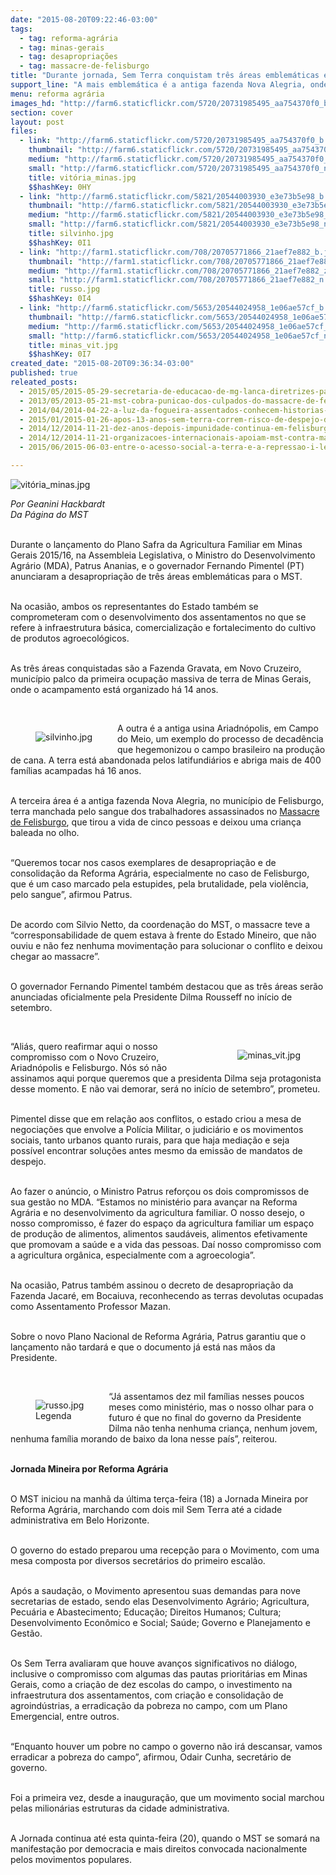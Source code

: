 ```yaml
---
date: "2015-08-20T09:22:46-03:00"
tags:
  - tag: reforma-agrária
  - tag: minas-gerais
  - tag: desapropriações
  - tag: massacre-de-felisburgo
title: "Durante jornada, Sem Terra conquistam três áreas emblemáticas em Minas Gerais"
support_line: "A mais emblemática é a antiga fazenda Nova Alegria, onde aconteceu o Massacre de Felisburgo, que tirou a vida de cinco pessoas e deixou uma criança baleada no olho."
menu: reforma agrária
images_hd: "http://farm6.staticflickr.com/5720/20731985495_aa754370f0_b.jpg"
section: cover
layout: post
files:
  - link: "http://farm6.staticflickr.com/5720/20731985495_aa754370f0_b.jpg"
    thumbnail: "http://farm6.staticflickr.com/5720/20731985495_aa754370f0_t.jpg"
    medium: "http://farm6.staticflickr.com/5720/20731985495_aa754370f0_z.jpg"
    small: "http://farm6.staticflickr.com/5720/20731985495_aa754370f0_n.jpg"
    title: vitória_minas.jpg
    $$hashKey: 0HY
  - link: "http://farm6.staticflickr.com/5821/20544003930_e3e73b5e98_b.jpg"
    thumbnail: "http://farm6.staticflickr.com/5821/20544003930_e3e73b5e98_t.jpg"
    medium: "http://farm6.staticflickr.com/5821/20544003930_e3e73b5e98_z.jpg"
    small: "http://farm6.staticflickr.com/5821/20544003930_e3e73b5e98_n.jpg"
    title: silvinho.jpg
    $$hashKey: 0I1
  - link: "http://farm1.staticflickr.com/708/20705771866_21aef7e882_b.jpg"
    thumbnail: "http://farm1.staticflickr.com/708/20705771866_21aef7e882_t.jpg"
    medium: "http://farm1.staticflickr.com/708/20705771866_21aef7e882_z.jpg"
    small: "http://farm1.staticflickr.com/708/20705771866_21aef7e882_n.jpg"
    title: russo.jpg
    $$hashKey: 0I4
  - link: "http://farm6.staticflickr.com/5653/20544024958_1e06ae57cf_b.jpg"
    thumbnail: "http://farm6.staticflickr.com/5653/20544024958_1e06ae57cf_t.jpg"
    medium: "http://farm6.staticflickr.com/5653/20544024958_1e06ae57cf_z.jpg"
    small: "http://farm6.staticflickr.com/5653/20544024958_1e06ae57cf_n.jpg"
    title: minas_vit.jpg
    $$hashKey: 0I7
created_date: "2015-08-20T09:36:34-03:00"
published: true
releated_posts:
  - 2015/05/2015-05-29-secretaria-de-educacao-de-mg-lanca-diretrizes-para-a-educacao-do-campo.md
  - 2013/05/2013-05-21-mst-cobra-punicao-dos-culpados-do-massacre-de-felisburgo.md
  - 2014/04/2014-04-22-a-luz-da-fogueira-assentados-conhecem-historias-da-terra-recem-conquistada.md-e
  - 2015/01/2015-01-26-apos-13-anos-sem-terra-correm-risco-de-despejo-do-acampamento-nova-vida-em-mg.md
  - 2014/12/2014-11-21-dez-anos-depois-impunidade-continua-em-felisburgo.md
  - 2014/12/2014-11-21-organizacoes-internacionais-apoiam-mst-contra-massacre-de-felisburgo.md
  - 2015/06/2015-06-03-entre-o-acesso-social-a-terra-e-a-repressao-i-legal-desse-direito.md

---
```

<p><img alt="vitória_minas.jpg" src="http://farm6.staticflickr.com/5720/20731985495_aa754370f0_b.jpg" /></p>

<p><em>Por Geanini Hackbardt<br />
Da P&aacute;gina do MST</em></p>

<p><br />
Durante o lan&ccedil;amento do Plano Safra da Agricultura Familiar em Minas Gerais 2015/16, na Assembleia Legislativa, o Ministro do Desenvolvimento Agr&aacute;rio (MDA), Patrus Ananias, e o governador Fernando Pimentel (PT) anunciaram a desapropria&ccedil;&atilde;o de tr&ecirc;s &aacute;reas emblem&aacute;ticas para o MST.&nbsp;</p>

<p><br />
Na ocasi&atilde;o, ambos os representantes do Estado tamb&eacute;m se comprometeram com o desenvolvimento dos assentamentos no que se refere &agrave; infraestrutura b&aacute;sica, comercializa&ccedil;&atilde;o e fortalecimento do cultivo de produtos agroecol&oacute;gicos.</p>

<p><br />
As tr&ecirc;s &aacute;reas conquistadas s&atilde;o a Fazenda Gravata, em Novo Cruzeiro, munic&iacute;pio palco da primeira ocupa&ccedil;&atilde;o massiva de terra de Minas Gerais, onde o acampamento est&aacute; organizado h&aacute; 14 anos.&nbsp;</p>

<p>&nbsp;</p>

<figure class="image" style="float:left"><img alt="silvinho.jpg" src="http://farm6.staticflickr.com/5821/20544003930_e3e73b5e98_b.jpg" />
<figcaption></figcaption>
</figure>

<p>A outra &eacute; a antiga usina Ariadn&oacute;polis, em Campo do Meio, um exemplo do processo de decad&ecirc;ncia que hegemonizou o campo brasileiro na produ&ccedil;&atilde;o de cana. A terra est&aacute; abandonada pelos latifundi&aacute;rios e abriga mais de 400 fam&iacute;lias acampadas h&aacute; 16 anos.</p>

<p><br />
A terceira &aacute;rea &eacute; a antiga fazenda Nova Alegria, no munic&iacute;pio de Felisburgo, terra manchada pelo sangue dos trabalhadores assassinados no <a href="https://www.google.com/url?q=http://www.mst.org.br/2014/11/21/dez-anos-depois-impunidade-continua-em-felisburgo.html&amp;sa=U&amp;ved=0CAgQFjABahUKEwiPq43H1LfHAhVKdz4KHQZODY4&amp;client=internal-uds-cse&amp;usg=AFQjCNGdVp9gp5toyTIkkw3FHx5UTlA-Wg">Massacre de Felisburgo</a>, que tirou a vida de cinco pessoas e deixou uma crian&ccedil;a baleada no olho.&nbsp;</p>

<p><br />
&ldquo;Queremos tocar nos casos exemplares de desapropria&ccedil;&atilde;o e de consolida&ccedil;&atilde;o da Reforma Agr&aacute;ria, especialmente no caso de Felisburgo, que &eacute; um caso marcado pela estupides, pela brutalidade, pela viol&ecirc;ncia, pelo sangue&rdquo;, afirmou Patrus.&nbsp;</p>

<p><br />
De acordo com Silvio Netto, da coordena&ccedil;&atilde;o do MST, o massacre teve a &ldquo;corresponsabilidade de quem estava &agrave; frente do Estado Mineiro, que n&atilde;o ouviu e n&atilde;o fez nenhuma movimenta&ccedil;&atilde;o para solucionar o conflito e deixou chegar ao massacre&rdquo;.</p>

<p><br />
O governador Fernando Pimentel tamb&eacute;m destacou que as tr&ecirc;s &aacute;reas ser&atilde;o anunciadas oficialmente pela Presidente Dilma Rousseff no in&iacute;cio de setembro.&nbsp;</p>

<p>&nbsp;</p>

<figure class="image" style="float:right"><img alt="minas_vit.jpg" src="http://farm6.staticflickr.com/5653/20544024958_1e06ae57cf_b.jpg" />
<figcaption></figcaption>
</figure>

<p>&ldquo;Ali&aacute;s, quero reafirmar aqui o nosso compromisso com o Novo Cruzeiro, Ariadn&oacute;polis e Felisburgo. N&oacute;s s&oacute; n&atilde;o assinamos aqui porque queremos que a presidenta Dilma seja protagonista desse momento. E n&atilde;o vai demorar, ser&aacute; no in&iacute;cio de setembro&rdquo;, prometeu.&nbsp;</p>

<p><br />
Pimentel disse que em rela&ccedil;&atilde;o aos conflitos, o estado criou a mesa de negocia&ccedil;&otilde;es que envolve a Pol&iacute;cia Militar, o judici&aacute;rio e os movimentos sociais, tanto urbanos quanto rurais, para que haja media&ccedil;&atilde;o e seja poss&iacute;vel encontrar solu&ccedil;&otilde;es antes mesmo da emiss&atilde;o de mandatos de despejo.</p>

<p><br />
Ao fazer o an&uacute;ncio, o Ministro Patrus refor&ccedil;ou os dois compromissos de sua gest&atilde;o no MDA. &ldquo;Estamos no minist&eacute;rio para avan&ccedil;ar na Reforma Agr&aacute;ria e no desenvolvimento da agricultura familiar. O nosso desejo, o nosso compromisso, &eacute; fazer do espa&ccedil;o da agricultura familiar um espa&ccedil;o de produ&ccedil;&atilde;o de alimentos, alimentos saud&aacute;veis, alimentos efetivamente que promovam a sa&uacute;de e a vida das pessoas. Da&iacute; nosso compromisso com a agricultura org&acirc;nica, especialmente com a agroecologia&rdquo;.&nbsp;</p>

<p><br />
Na ocasi&atilde;o, Patrus tamb&eacute;m assinou o decreto de desapropria&ccedil;&atilde;o da Fazenda Jacar&eacute;, em Bocaiuva, reconhecendo as terras devolutas ocupadas como Assentamento Professor Mazan.</p>

<p><br />
Sobre o novo Plano Nacional de Reforma Agr&aacute;ria, Patrus garantiu que o lan&ccedil;amento n&atilde;o tardar&aacute; e que o documento j&aacute; est&aacute; nas m&atilde;os da Presidente.&nbsp;</p>

<p>&nbsp;</p>

<figure class="image" style="float:left"><img alt="russo.jpg" src="http://farm1.staticflickr.com/708/20705771866_21aef7e882_b.jpg" />
<figcaption>Legenda</figcaption>
</figure>

<p>&ldquo;J&aacute; assentamos dez mil fam&iacute;lias nesses poucos meses como minist&eacute;rio, mas o nosso olhar para o futuro &eacute; que no final do governo da Presidente Dilma n&atilde;o tenha nenhuma crian&ccedil;a, nenhum jovem, nenhuma fam&iacute;lia morando de baixo da lona nesse pa&iacute;s&rdquo;, reiterou.</p>

<p><br />
<strong>Jornada Mineira por Reforma Agr&aacute;ria</strong></p>

<p><br />
O MST iniciou na manh&atilde; da &uacute;ltima ter&ccedil;a-feira (18) a Jornada Mineira por Reforma Agr&aacute;ria, marchando com dois mil Sem Terra at&eacute; a cidade administrativa em Belo Horizonte.&nbsp;</p>

<p><br />
O governo do estado preparou uma recep&ccedil;&atilde;o para o Movimento, com uma mesa composta por diversos secret&aacute;rios do primeiro escal&atilde;o.</p>

<p><br />
Ap&oacute;s a sauda&ccedil;&atilde;o, o Movimento apresentou suas demandas para nove secretarias de estado, sendo elas Desenvolvimento Agr&aacute;rio; Agricultura, Pecu&aacute;ria e Abastecimento; Educa&ccedil;&atilde;o; Direitos Humanos; Cultura; Desenvolvimento Econ&ocirc;mico e Social; Sa&uacute;de; Governo e Planejamento e Gest&atilde;o.</p>

<p><br />
Os Sem Terra avaliaram que houve avan&ccedil;os significativos no di&aacute;logo, inclusive o compromisso com algumas das pautas priorit&aacute;rias em Minas Gerais, como a cria&ccedil;&atilde;o de dez escolas do campo, o investimento na infraestrutura dos assentamentos, com cria&ccedil;&atilde;o e consolida&ccedil;&atilde;o de agroind&uacute;strias, a erradica&ccedil;&atilde;o da pobreza no campo, com um Plano Emergencial, entre outros.&nbsp;</p>

<p><br />
&ldquo;Enquanto houver um pobre no campo o governo n&atilde;o ir&aacute; descansar, vamos erradicar a pobreza do campo&rdquo;, afirmou, Odair Cunha, secret&aacute;rio de governo.</p>

<p><br />
Foi a primeira vez, desde a inaugura&ccedil;&atilde;o, que um movimento social marchou pelas milion&aacute;rias estruturas da cidade administrativa.&nbsp;</p>

<p><br />
A Jornada continua at&eacute; esta quinta-feira (20), quando o MST se somar&aacute; na manifesta&ccedil;&atilde;o por democracia e mais direitos convocada nacionalmente pelos movimentos populares.</p>
